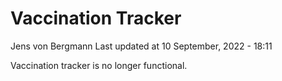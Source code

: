 Vaccination Tracker
================
Jens von Bergmann
Last updated at 10 September, 2022 - 18:11

Vaccination tracker is no longer functional.
